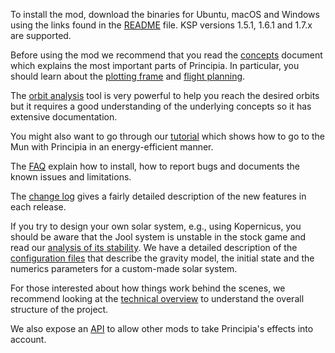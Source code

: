 To install the mod, download the binaries for Ubuntu, macOS and Windows using the links found in the [README](https://github.com/mockingbirdnest/Principia/blob/master/README.md) file.  KSP versions 1.5.1, 1.6.1 and 1.7.x are supported.

Before using the mod we recommend that you read the [concepts](https://github.com/mockingbirdnest/Principia/wiki/Concepts) document which explains the most important parts of Principia.  In particular, you should learn about the [plotting frame](https://github.com/mockingbirdnest/Principia/wiki/Concepts#plotting-frame) and [flight planning](https://github.com/mockingbirdnest/Principia/wiki/Concepts#flight-planning).

The [orbit analysis](https://github.com/mockingbirdnest/Principia/wiki/Orbit-analysis) tool is very powerful to help you reach the desired orbits but it requires a good understanding of the underlying concepts so it has extensive documentation.

You might also want to go through our
[tutorial](https://github.com/mockingbirdnest/Principia/wiki/A-guide-to-going-to-the-Mun-with-Principia) which shows how 
to go to the Mun with Principia in an energy-efficient manner.

The [FAQ](https://github.com/mockingbirdnest/Principia/wiki/Installing,-reporting-bugs,-and-frequently-asked-questions) explain how to install, how to report bugs and documents the known issues and limitations.

The [change log](https://github.com/mockingbirdnest/Principia/wiki/Change-Log) gives a fairly detailed description of the new features in each release.

If you try to design your own solar system, e.g., using Kopernicus, you should be aware that the Jool system is unstable in the stock game and read our [analysis of its stability](https://github.com/mockingbirdnest/Principia/wiki/On-the-dynamical-stability-of-Principia's-modified-Jool-system).  We have a detailed description of the [configuration files](https://github.com/mockingbirdnest/Principia/wiki/Principia-configuration-files) that describe the gravity model, the initial state and the numerics parameters for a custom-made solar system.

For those interested about how things work behind the scenes, we recommend looking at the [technical overview](https://github.com/mockingbirdnest/Principia/wiki/Technical-Overview) to understand the overall structure of the project.

We also expose an [API](https://github.com/mockingbirdnest/Principia/wiki/Interface-for-other-KSP-mods) to allow other mods to take Principia's effects into account.